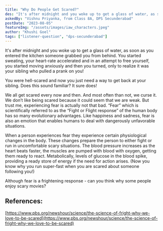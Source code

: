 ```yaml
---
title: "Why Do People Get Scared?"
des: "It's after midnight and you woke up to get a glass of water, as soon as you entered the kitchen someone grabbed you from behind. You started sweating, your heart-rate accelerated and in an attempt to free yourself, you started moving anxiously and then you turned, only to realize it was your sibling who pulled a prank on you!"
askedBy: "Vishnu Priyanka, from Class 8A, DPS Secunderabad"
postDate: "2023-08-05"
featureImg: "/assets/images/iaw_characters.jpeg"
author: "Khushi Goel"
tags: ["listener-question", "dps-secunderabad"]
---
```


It's after midnight and you woke up to get a glass of water, as soon as you entered the kitchen someone grabbed you from behind. You started sweating, your heart-rate accelerated and in an attempt to free yourself, you started moving anxiously and then you turned, only to realize it was your sibling who pulled a prank on you! 

You were hell-scared and now you just need a way to get back at your sibling. Does this sound familiar? It sure does! 

We all get scared every now and then. And most often than not, we curse it. We don’t like being scared because it could seem that we are weak. But trust me, experiencing fear is actually not that bad. 
“Fear” which is scientifically referred to as the “Fight or Flight response” of the human body has so many evolutionary advantages. Like happiness and sadness, fear is also an emotion that enables humans to deal with dangerously unfavorable situations. 

When a person experiences fear they experience certain physiological changes in the body.  These changes prepare the person to either fight or run in uncomfortable scary situations. The blood pressure increases as the heart beats faster, the muscles are pumped with blood with oxygen, getting them ready to react. Metabolically, levels of glucose in the blood spike, providing a ready store of energy if the need for action arises. (Now you know why you run super-fast when you are scared about someone following you!)  

Although fear is a frightening response - can you think why some people enjoy scary movies? 

## References: 
[https://www.pbs.org/newshour/science/the-science-of-fright-why-we-love-to-be-scared](https://www.pbs.org/newshour/science/the-science-of-fright-why-we-love-to-be-scared)
